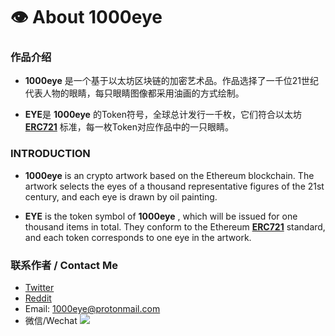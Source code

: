 # 👁️ About 1000eye


### 作品介绍

* **1000eye** 是一个基于以太坊区块链的加密艺术品。作品选择了一千位21世纪代表人物的眼睛，每只眼睛图像都采用油画的方式绘制。

* **EYE**是 **1000eye** 的Token符号，全球总计发行一千枚，它们符合以太坊 **[ERC721](https://eips.ethereum.org/EIPS/eip-721)** 标准，每一枚Token对应作品中的一只眼睛。





### INTRODUCTION

* **1000eye** is an crypto artwork based on the Ethereum blockchain. The artwork selects the eyes of a thousand representative figures of the 21st century, and each eye is drawn by oil painting.

* **EYE** is the token symbol of **1000eye** , which will be issued for one thousand items in total. They conform to the Ethereum **[ERC721](https://eips.ethereum.org/EIPS/eip-721)** standard, and each token corresponds to one eye in the artwork.


### 联系作者 / Contact Me

* [Twitter](https://twitter.com/crypto1000eye)
* [Reddit](https://www.reddit.com/r/1000eye/)
* Email: 1000eye@protonmail.com
* 微信/Wechat
![](https://i.imgur.com/S276lEf.jpg)
